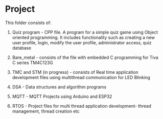 # Project

This folder consists of:

1) Quiz program               - CPP file. A program for a simple quiz game using Object oriented programming. It includes functionality such as creating a new user profile, login, modify the user profile, administrator access, quiz database

2) Bare_metal                 - consists of the file with embedded C programming for Tiva C series TM4C123G 

3) TMC and STM (in progress) - consists of Real time application development files using multithread communication for LED                    Blinking 

4) DSA                        - Data structures and algorithm programs 

5) MQTT                       - MQTT Projects using Arduino and ESP32  

6) RTOS                       - Project files for multi thread application development- thread management, thread creation etc
